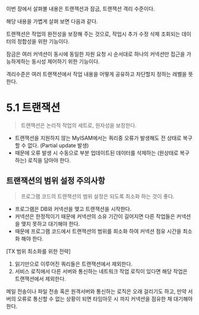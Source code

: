 이번 장에서 살펴볼 내용은 트랜잭션과 잠금, 트랜잭션 격리 수준이다.

해당 내용을 가볍게 살펴 보면 다음과 같다.

트랜잭션은 작업의 완전성을 보장해 주는 것으로, 작업시 추가 수정 삭제 조회되는 데이터의 정합성을 위한 기능이다.

잠금은 여러 커넥션이 동시에 동일한 자원 요청 시 순서대로 하나의 커넥션만 접근을 가능하게하는 동시성 제어하기 위한 기능이다.

격리수준은 여러 트랜잭션에서 작업 내용을 어떻게 공유하고 차단할지 정하는 레벨을 뜻한다.



# 5.1 트랜잭션
> 트랜잭션은 논리적 작업의 세트로, 원자성을 보장한다.

- 트랜잭션을 지원하지 않는 MyISAM에서는 쿼리중 오류가 발생해도 전 상태로 복구할 수 없다. (Partial update 발생)
- 때문에 오류 발생 시 수동으로 부분 업데이트된 데이터를 삭제하는 (원상태로 복구하는) 로직을 담아야 한다.

## 트랜잭션의 범위 설정 주의사항
> 프로그램 코드의 트랜잭션의 범위 설정은 되도록 최소화 하는 것이 좋다.

- 프로그램은 DB와 커넥션을 맺고 트랜잭션을 시작한다.
- 커넥션은 한정적이기 때문에 커넥션의 소유 기간이 길어지면 다른 작업들은 커넥션을 맺지 못하고 대기해야 한다.
- 때문에 프로그램 코드에서 트랜잭션의 범위를 회소화 하여 커넥션 점유 시간을 최소화 해야 한다.

[TX 범위 최소화를 위한 전략]
1. 읽기만으로 이루어진 쿼리들은 트랜잭션에서 제외한다.
2. 서비스 로직에서 다른 서버와 통신하는 네트워크 작업 로직이 있다면 해당 작업은 트랜잭션에서 제외한다.

메일 전송이나 파일 전송 혹은 원격서버와 통신하는 로직은 오래 걸리기도 하고, 
만약 서버의 오류로 통신할 수 없는 상황이 되면 타임아웃 시 까지 커넥션을 점유한 채 대기해야 한다.



